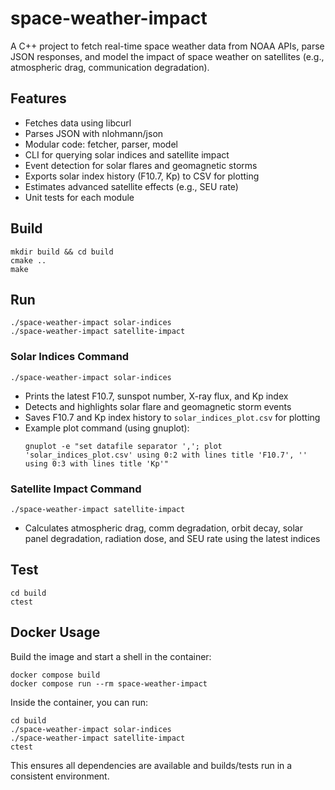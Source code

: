 # space-weather-impact

A C++ project to fetch real-time space weather data from NOAA APIs, parse JSON responses, and model the impact of space weather on satellites (e.g., atmospheric drag, communication degradation).

## Features
* Fetches data using libcurl
* Parses JSON with nlohmann/json
* Modular code: fetcher, parser, model
* CLI for querying solar indices and satellite impact
* Event detection for solar flares and geomagnetic storms
* Exports solar index history (F10.7, Kp) to CSV for plotting
* Estimates advanced satellite effects (e.g., SEU rate)
* Unit tests for each module

## Build

```
mkdir build && cd build
cmake ..
make
```

## Run


```
./space-weather-impact solar-indices
./space-weather-impact satellite-impact
```

### Solar Indices Command

```
./space-weather-impact solar-indices
```
* Prints the latest F10.7, sunspot number, X-ray flux, and Kp index
* Detects and highlights solar flare and geomagnetic storm events
* Saves F10.7 and Kp index history to `solar_indices_plot.csv` for plotting
* Example plot command (using gnuplot):
  ```
  gnuplot -e "set datafile separator ','; plot 'solar_indices_plot.csv' using 0:2 with lines title 'F10.7', '' using 0:3 with lines title 'Kp'"
  ```

### Satellite Impact Command

```
./space-weather-impact satellite-impact
```
* Calculates atmospheric drag, comm degradation, orbit decay, solar panel degradation, radiation dose, and SEU rate using the latest indices

## Test

```
cd build
ctest
```

## Docker Usage

Build the image and start a shell in the container:

```
docker compose build
docker compose run --rm space-weather-impact
```

Inside the container, you can run:

```
cd build
./space-weather-impact solar-indices
./space-weather-impact satellite-impact
ctest
```

This ensures all dependencies are available and builds/tests run in a consistent environment.
